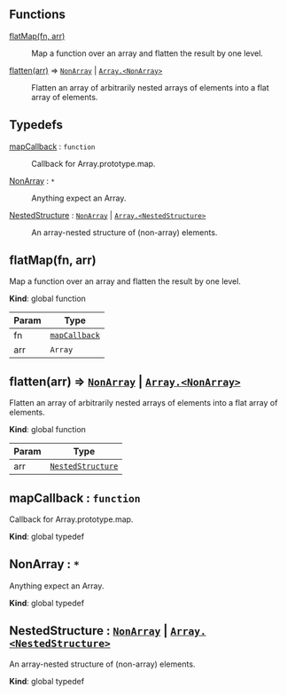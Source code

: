 
## Functions

<dl>
<dt><a href="#flatMap">flatMap(fn, arr)</a></dt>
<dd><p>Map a function over an array and flatten the result by one level.</p>
</dd>
<dt><a href="#flatten">flatten(arr)</a> ⇒ <code><a href="#NonArray">NonArray</a></code> | <code><a href="#NonArray">Array.&lt;NonArray&gt;</a></code></dt>
<dd><p>Flatten an array of arbitrarily nested arrays
of elements into a flat array of elements.</p>
</dd>
</dl>

## Typedefs

<dl>
<dt><a href="#mapCallback">mapCallback</a> : <code>function</code></dt>
<dd><p>Callback for Array.prototype.map.</p>
</dd>
<dt><a href="#NonArray">NonArray</a> : <code>*</code></dt>
<dd><p>Anything expect an Array.</p>
</dd>
<dt><a href="#NestedStructure">NestedStructure</a> : <code><a href="#NonArray">NonArray</a></code> | <code><a href="#NestedStructure">Array.&lt;NestedStructure&gt;</a></code></dt>
<dd><p>An array-nested structure of (non-array) elements.</p>
</dd>
</dl>

<a name="flatMap"></a>

## flatMap(fn, arr)
Map a function over an array and flatten the result by one level.

**Kind**: global function  

| Param | Type |
| --- | --- |
| fn | <code>[mapCallback](#mapCallback)</code> | 
| arr | <code>Array</code> | 

<a name="flatten"></a>

## flatten(arr) ⇒ <code>[NonArray](#NonArray)</code> &#124; <code>[Array.&lt;NonArray&gt;](#NonArray)</code>
Flatten an array of arbitrarily nested arrays
of elements into a flat array of elements.

**Kind**: global function  

| Param | Type |
| --- | --- |
| arr | <code>[NestedStructure](#NestedStructure)</code> | 

<a name="mapCallback"></a>

## mapCallback : <code>function</code>
Callback for Array.prototype.map.

**Kind**: global typedef  
<a name="NonArray"></a>

## NonArray : <code>\*</code>
Anything expect an Array.

**Kind**: global typedef  
<a name="NestedStructure"></a>

## NestedStructure : <code>[NonArray](#NonArray)</code> &#124; <code>[Array.&lt;NestedStructure&gt;](#NestedStructure)</code>
An array-nested structure of (non-array) elements.

**Kind**: global typedef  

